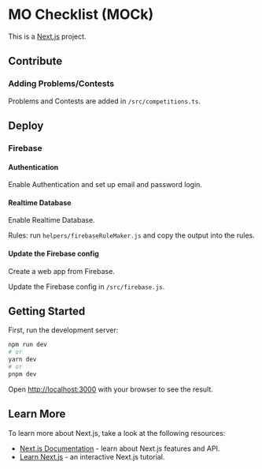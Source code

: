 # MO Checklist (MOCk)

This is a [Next.js](https://nextjs.org/) project.

## Contribute

### Adding Problems/Contests

Problems and Contests are added in `/src/competitions.ts`.

## Deploy

### Firebase

#### Authentication

Enable Authentication and set up email and password login.

#### Realtime Database

Enable Realtime Database.

Rules: run `helpers/firebaseRuleMaker.js` and copy the output into the rules.

#### Update the Firebase config

Create a web app from Firebase.

Update the Firebase config in `/src/firebase.js`.

## Getting Started

First, run the development server:

```bash
npm run dev
# or
yarn dev
# or
pnpm dev
```

Open [http://localhost:3000](http://localhost:3000) with your browser to see the result.

## Learn More

To learn more about Next.js, take a look at the following resources:

- [Next.js Documentation](https://nextjs.org/docs) - learn about Next.js features and API.
- [Learn Next.js](https://nextjs.org/learn) - an interactive Next.js tutorial.
